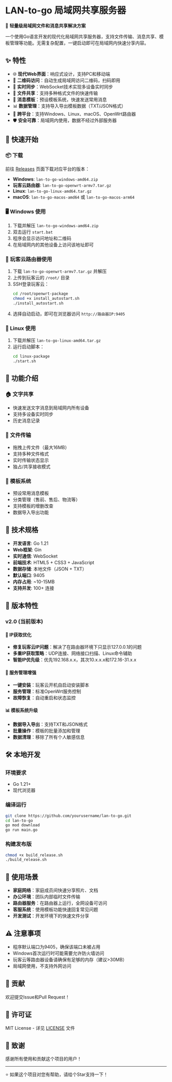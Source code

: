 # LAN-to-go 局域网共享服务器

🚀 **轻量级局域网文件和消息共享解决方案**

一个使用Go语言开发的现代化局域网共享服务器，支持文件传输、消息共享、模板管理等功能。无需复杂配置，一键启动即可在局域网内快速分享内容。

## ✨ 特性

- 🌐 **现代Web界面**：响应式设计，支持PC和移动端
- 📱 **二维码访问**：自动生成局域网访问二维码，扫码即用
- 🔄 **实时同步**：WebSocket技术实现多设备实时同步
- 📁 **文件共享**：支持多种格式文件的快速传输
- 💬 **消息模板**：预设模板系统，快速发送常用消息
- 📊 **数据管理**：支持导入导出模板数据（TXT/JSON格式）
- 🎯 **跨平台**：支持Windows、Linux、macOS、OpenWrt路由器
- 🛡️ **安全可靠**：局域网内使用，数据不经过外部服务器

## 🚀 快速开始

### 📦 下载

前往 [Releases](../../releases) 页面下载对应平台的版本：

- **Windows**: `lan-to-go-windows-amd64.zip`
- **玩客云路由器**: `lan-to-go-openwrt-armv7.tar.gz`
- **Linux**: `lan-to-go-linux-amd64.tar.gz`
- **macOS**: `lan-to-go-macos-amd64` 或 `lan-to-go-macos-arm64`

### 🖥️ Windows 使用

1. 下载并解压 `lan-to-go-windows-amd64.zip`
2. 双击运行 `start.bat`
3. 程序会显示访问地址和二维码
4. 在局域网内的其他设备上访问该地址即可

### 📡 玩客云路由器使用

1. 下载 `lan-to-go-openwrt-armv7.tar.gz` 并解压
2. 上传到玩客云的 `/root/` 目录
3. SSH登录玩客云：
   ```bash
   cd /root/openwrt-package
   chmod +x install_autostart.sh
   ./install_autostart.sh
   ```
4. 选择自动启动，即可在浏览器访问 `http://路由器IP:9405`

### 🐧 Linux 使用

1. 下载并解压 `lan-to-go-linux-amd64.tar.gz`
2. 运行启动脚本：
   ```bash
   cd linux-package
   ./start.sh
   ```

## 📱 功能介绍

### 🏠 文字共享
- 快速发送文字消息到局域网内所有设备
- 支持多设备实时同步
- 历史消息记录

### 📁 文件传输
- 拖拽上传文件（最大16MB）
- 支持多种文件格式
- 实时传输状态显示
- 独占/共享接收模式

### 💼 模板系统
- 预设常用消息模板
- 分类管理（售前、售后、物流等）
- 支持模板的增删改查
- 数据导入导出功能

## 🔧 技术规格

- **开发语言**: Go 1.21
- **Web框架**: Gin
- **实时通信**: WebSocket
- **前端技术**: HTML5 + CSS3 + JavaScript
- **数据存储**: 本地文件（JSON + TXT）
- **默认端口**: 9405
- **内存占用**: ~10-15MB
- **支持并发**: 100+ 连接

## 🌟 版本特性

### v2.0 (当前版本)

#### 🔄 IP获取优化
- **修复玩客云IP问题**：解决了在路由器环境下只显示127.0.0.1的问题
- **多重IP获取策略**：UDP连接、网络接口扫描、Linux命令辅助
- **智能IP优先级**：优先192.168.x.x，其次10.x.x.x和172.16-31.x.x

#### 🚀 服务管理增强
- **一键安装**：玩客云开机自启动安装脚本
- **服务管理**：标准OpenWrt服务控制
- **故障恢复**：自动重启和状态监控

#### 📊 模板系统升级
- **数据导入导出**：支持TXT和JSON格式
- **批量操作**：模板的批量添加和管理
- **数据清理**：移除了所有个人敏感信息

## 🛠️ 本地开发

### 环境要求
- Go 1.21+
- 现代浏览器

### 编译运行
```bash
git clone https://github.com/yourusername/lan-to-go.git
cd lan-to-go
go mod download
go run main.go
```

### 构建发布版
```bash
chmod +x build_release.sh
./build_release.sh
```

## 📝 使用场景

- **家庭网络**：家庭成员间快速分享照片、文档
- **办公环境**：团队内部临时文件传输
- **路由器服务**：在路由器上运行，全网设备可访问
- **客服系统**：使用模板功能快速回复常见问题
- **开发测试**：开发环境下的快速文件分享

## ⚠️ 注意事项

- 程序默认端口为9405，确保该端口未被占用
- Windows首次运行时可能需要允许防火墙访问
- 玩客云等路由器设备请确保有足够的内存（建议>30MB）
- 局域网使用，不支持外网访问

## 🤝 贡献

欢迎提交Issue和Pull Request！

## 📄 许可证

MIT License - 详见 [LICENSE](LICENSE) 文件

## 🙏 致谢

感谢所有使用和贡献这个项目的用户！

---

⭐ 如果这个项目对您有帮助，请给个Star支持一下！